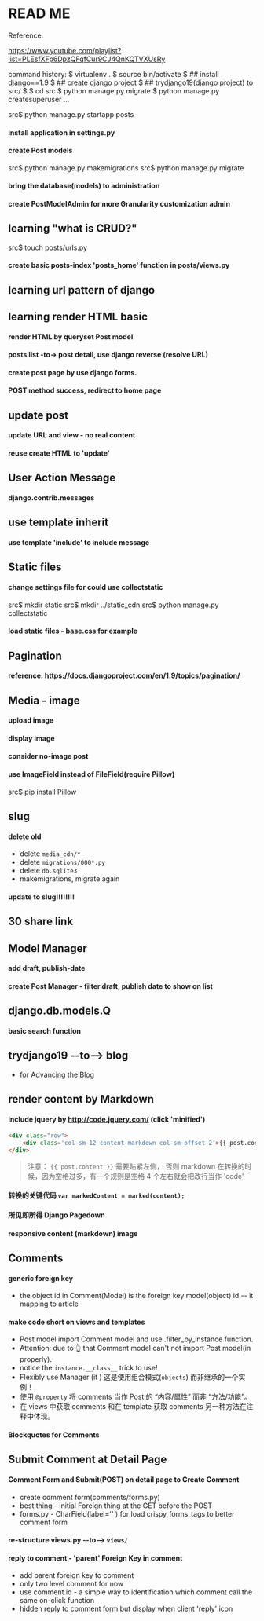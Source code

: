 # READ ME



Reference:

https://www.youtube.com/playlist?list=PLEsfXFp6DpzQFqfCur9CJ4QnKQTVXUsRy


command history:
$ virtualenv .
$ source bin/activate
$ ## install django==1.9
$ ## create django project
$ ## trydjango19(django project) to src/
$
$ cd src
$ python manage.py migrate
$ python manage.py createsuperuser
...

src$ python manage.py startapp posts
#### install application in settings.py
#### create Post models
src$ python manage.py makemigrations
src$ python manage.py migrate

#### bring the database(models) to administration
#### create PostModelAdmin for more Granularity customization admin

## learning "what is CRUD?"

src$ touch posts/urls.py
#### create basic posts-index 'posts_home' function in posts/views.py
## learning url pattern of django

## learning render HTML basic

#### render HTML by queryset Post model

#### posts list -to-> post detail, use django reverse (resolve URL)

#### create post page by use django forms.
#### POST method success, redirect to home page


## update post
#### update URL and view - no real content
#### reuse create HTML to 'update'


## User Action Message
#### django.contrib.messages


## use template inherit
#### use template 'include' to include message


## Static files
#### change settings file for could use collectstatic

src$ mkdir static
src$ mkdir ../static_cdn
src$ python manage.py collectstatic

#### load static files - base.css for example


## Pagination
#### reference: https://docs.djangoproject.com/en/1.9/topics/pagination/


## Media - image
#### upload image
#### display image
#### consider no-image post

#### use ImageField instead of FileField(require Pillow)
src$ pip install Pillow


## slug
#### delete old
- delete `media_cdn/*`
- delete `migrations/000*.py`
- delete `db.sqlite3`
- makemigrations, migrate again 

#### update to slug!!!!!!!!


## 30 share link


## Model Manager
#### add draft, publish-date
#### create Post Manager - filter draft, publish date to show on list


## django.db.models.Q
#### basic search function


## trydjango19 --to--> blog

- for Advancing the Blog



## render content by Markdown
#### include jquery by http://code.jquery.com/ (click 'minified')

```html
<div class="row">
	<div class='col-sm-12 content-markdown col-sm-offset-2'>{{ post.content }}</div>
</div>
```

> 注意： `{{ post.content }}` 需要贴紧左侧，
> 否则 markdown 在转换的时候，因为空格过多，有一个规则是空格 4 个左右就会把改行当作 'code'

#### 转换的关键代码 `var markedContent = marked(content);`
#### 所见即所得 Django Pagedown


#### responsive content (markdown) image


## Comments
#### generic foreign key
- the object id in Comment(Model) is the foreign key model(object) id -- it mapping to article

#### make code short on views and templates

- Post model import Comment model and use .filter_by_instance function.
- Attention: due to :point_up_2: that Comment model can't not import Post model(in properly).
- notice the `instance.__class__` trick to use!
- Flexibly use <Model>Manager (it ) 这是使用组合模式(`objects`) 而非继承的一个实例！.
- 使用 `@property` 将 comments 当作 Post 的 “内容/属性” 而非 “方法/功能”。
- 在 views 中获取 comments 和在 template 获取 comments 另一种方法在注释中体现。

#### Blockquotes for Comments


## Submit Comment at Detail Page
#### Comment Form and Submit(POST) on detail page to Create Comment 
- create comment form(comments/forms.py)
- best thing - initial Foreign thing at the GET before the POST
- forms.py - CharField(label='' ) for load crispy_forms_tags to better comment form


#### re-structure views.py --to--> `views/`

#### reply to comment - 'parent' Foreign Key in comment
- add parent foreign key to comment
- only two level comment for now
- use comment.id - a simple way to identification which comment call the same on-click function
- hidden reply to comment form but display when client 'reply' icon

